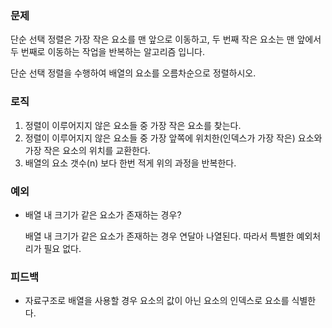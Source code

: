 ### 문제
단순 선택 정렬은 가장 작은 요소를 맨 앞으로 이동하고,
두 번째 작은 요소는 맨 앞에서 두 번째로 이동하는 작업을 반복하는 알고리즘 입니다.


단순 선택 정렬을 수행하여 배열의 요소를 오름차순으로 정렬하시오.

### 로직
1. 정렬이 이루어지지 않은 요소들 중 가장 작은 요소를 찾는다.
2. 정렬이 이루어지지 않은 요소들 중 가장 앞쪽에 위치한(인덱스가 가장 작은) 요소와 가장 작은 요소의 위치를 교환한다.
3. 배열의 요소 갯수(n) 보다 한번 적게 위의 과정을 반복한다.

### 예외
- 배열 내 크기가 같은 요소가 존재하는 경우?
  
  배열 내 크기가 같은 요소가 존재하는 경우 연달아 나열된다. 따라서 특별한 예외처리가 필요 없다.

### 피드백
- 자료구조로 배열을 사용할 경우 요소의 값이 아닌 요소의 인덱스로 요소를 식별한다.